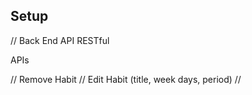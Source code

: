 ## Setup

// Back End API RESTful

APIs

// Remove Habit
// Edit Habit (title, week days, period)
//

